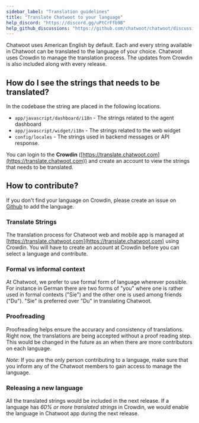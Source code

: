 ```yaml
---
sidebar_label: "Translation guidelines"
title: "Translate Chatwoot to your language"
help_discord: "https://discord.gg/uPtCrFfb9B"
help_github_discussions: "https://github.com/chatwoot/chatwoot/discussions/categories/translations"
---
```


Chatwoot uses American English by default. Each and every string available in Chatwoot can be translated to the language of your choice. Chatwoot uses Crowdin to manage the translation process. The updates from Crowdin is also included along with every release.

## How do I see the strings that needs to be translated?

In the codebase the string are placed in the following locations.

- `app/javascript/dashboard/i18n` - The strings related to the agent dashboard
- `app/javascript/widget/i18n` - The strings related to the web widget
- `config/locales` - The strings used in backend messages or API response.

You can login to the **Crowdin** ([https://translate.chatwoot.com](https://translate.chatwoot.com)) and create an account to view the strings that needs to be translated.

## How to contribute?

If you don't find your language on Crowdin, please create an issue on [Github](https://github.com/chatwoot/chatwoot/issues) to add the language.

### Translate Strings

The translation process for Chatwoot web and mobile app is managed at [https://translate.chatwoot.com](https://translate.chatwoot.com) using Crowdin. You will have to create an account at Crowdin before you can select a language and contribute.

### Formal vs informal context

At Chatwoot, we prefer to use formal form of language wherever possible. For instance in German there are two forms of "you" where one is rather used in formal contexts ("Sie") and the other one is used among friends ("Du"). "Sie" is preferred over "Du" in translating Chatwoot.

### Proofreading

Proofreading helps ensure the accuracy and consistency of translations. Right now, the translations are being accepted without a proof reading step. This would be changed in the future as an when there are more contributors on each language.

*Note:* If you are the only person contributing to a language, make sure that you inform any of the Chatwoot members to gain access to manage the language.

### Releasing a new language

All the translated strings would be included in the next release. If a language has *60% or more translated strings* in Crowdin, we would enable the language in Chatwoot app during the next release.

